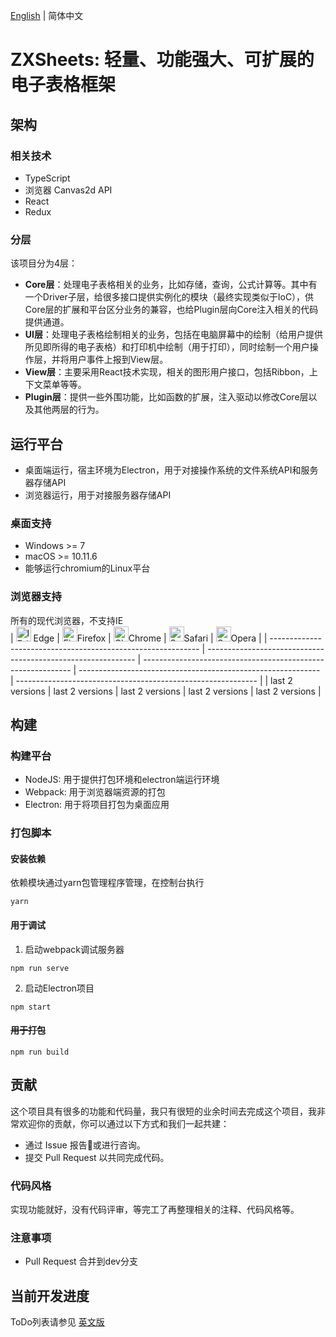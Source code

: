 [English](./README.md) | 简体中文

# ZXSheets: 轻量、功能强大、可扩展的电子表格框架

## 架构
### 相关技术
- TypeScript
- 浏览器 Canvas2d API
- React
- Redux

### 分层
该项目分为4层：
- **Core层**：处理电子表格相关的业务，比如存储，查询，公式计算等。其中有一个Driver子层，给很多接口提供实例化的模块（最终实现类似于IoC），供Core层的扩展和平台区分业务的兼容，也给Plugin层向Core注入相关的代码提供通道。  
- **UI层**：处理电子表格绘制相关的业务，包括在电脑屏幕中的绘制（给用户提供所见即所得的电子表格）和打印机中绘制（用于打印），同时绘制一个用户操作层，并将用户事件上报到View层。  
- **View层**：主要采用React技术实现，相关的图形用户接口，包括Ribbon，上下文菜单等等。  
- **Plugin层**：提供一些外围功能，比如函数的扩展，注入驱动以修改Core层以及其他两层的行为。  

## 运行平台

- 桌面端运行，宿主环境为Electron，用于对接操作系统的文件系统API和服务器存储API  
- 浏览器运行，用于对接服务器存储API  

### 桌面支持
- Windows >= 7
- macOS >= 10.11.6
- 能够运行chromium的Linux平台  

### 浏览器支持
所有的现代浏览器，不支持IE  
| [<img src="https://raw.githubusercontent.com/alrra/browser-logos/master/src/edge/edge_48x48.png" alt="IE / Edge" width="24px" height="24px" />](http://godban.github.io/browsers-support-badges/) Edge | [<img src="https://raw.githubusercontent.com/alrra/browser-logos/master/src/firefox/firefox_48x48.png" alt="Firefox" width="24px" height="24px" />](http://godban.github.io/browsers-support-badges/)Firefox | [<img src="https://raw.githubusercontent.com/alrra/browser-logos/master/src/chrome/chrome_48x48.png" alt="Chrome" width="24px" height="24px" />](http://godban.github.io/browsers-support-badges/)Chrome | [<img src="https://raw.githubusercontent.com/alrra/browser-logos/master/src/safari/safari_48x48.png" alt="Safari" width="24px" height="24px" />](http://godban.github.io/browsers-support-badges/)Safari | [<img src="https://raw.githubusercontent.com/alrra/browser-logos/master/src/opera/opera_48x48.png" alt="Opera" width="24px" height="24px" />](http://godban.github.io/browsers-support-badges/)Opera |
| ------------------------------------------------------------ | ------------------------------------------------------------ | ------------------------------------------------------------ | ------------------------------------------------------------ | ------------------------------------------------------------ |
| last 2 versions                                              | last 2 versions                                              | last 2 versions                                              | last 2 versions                                              | last 2 versions                                              |

## 构建

### 构建平台

- NodeJS: 用于提供打包环境和electron端运行环境
- Webpack: 用于浏览器端资源的打包
- Electron: 用于将项目打包为桌面应用

### 打包脚本

#### 安装依赖  
依赖模块通过yarn包管理程序管理，在控制台执行
```batch
yarn
```

#### 用于调试
1. 启动webpack调试服务器
```batch
npm run serve
```
2. 启动Electron项目
```batch
npm start
```

#### ~~用于打包~~
```batch
npm run build
```

## 贡献
这个项目具有很多的功能和代码量，我只有很短的业余时间去完成这个项目，我非常欢迎你的贡献，你可以通过以下方式和我们一起共建：
- 通过 Issue 报告🐛或进行咨询。
- 提交 Pull Request 以共同完成代码。

### 代码风格  
实现功能就好，没有代码评审，等完工了再整理相关的注释、代码风格等。

### 注意事项
- Pull Request 合并到dev分支

## 当前开发进度

ToDo列表请参见 [英文版](./README.md#current-progress)
